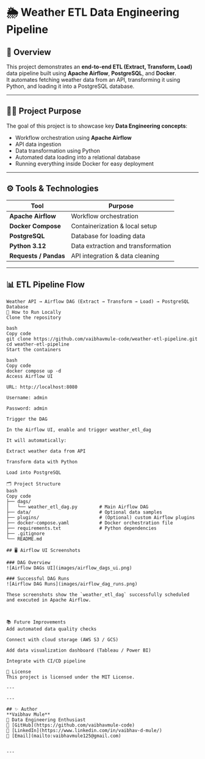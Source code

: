 # 🌦️ Weather ETL Data Engineering Pipeline

## 🧠 Overview
This project demonstrates an **end-to-end ETL (Extract, Transform, Load)** data pipeline built using **Apache Airflow**, **PostgreSQL**, and **Docker**.  
It automates fetching weather data from an API, transforming it using Python, and loading it into a PostgreSQL database.

---

## 🧑‍💻 Project Purpose
The goal of this project is to showcase key **Data Engineering concepts**:
- Workflow orchestration using **Apache Airflow**
- API data ingestion
- Data transformation using Python
- Automated data loading into a relational database
- Running everything inside Docker for easy deployment

---

## ⚙️ Tools & Technologies
| Tool | Purpose |
|------|----------|
| **Apache Airflow** | Workflow orchestration |
| **Docker Compose** | Containerization & local setup |
| **PostgreSQL** | Database for loading data |
| **Python 3.12** | Data extraction and transformation |
| **Requests / Pandas** | API integration & data cleaning |

---

## 📊 ETL Pipeline Flow
```text
Weather API → Airflow DAG (Extract → Transform → Load) → PostgreSQL Database
🚀 How to Run Locally
Clone the repository

bash
Copy code
git clone https://github.com/vaibhavmule-code/weather-etl-pipeline.git
cd weather-etl-pipeline
Start the containers

bash
Copy code
docker compose up -d
Access Airflow UI

URL: http://localhost:8080

Username: admin

Password: admin

Trigger the DAG

In the Airflow UI, enable and trigger weather_etl_dag

It will automatically:

Extract weather data from API

Transform data with Python

Load into PostgreSQL

🗂️ Project Structure
bash
Copy code
├── dags/
│   └── weather_etl_dag.py        # Main Airflow DAG
├── data/                         # Optional data samples
├── plugins/                      # (Optional) custom Airflow plugins
├── docker-compose.yaml           # Docker orchestration file
├── requirements.txt              # Python dependencies
├── .gitignore
└── README.md

## 🖥️ Airflow UI Screenshots

### DAG Overview
![Airflow DAGs UI](images/airflow_dags_ui.png)

### Successful DAG Runs
![Airflow DAG Runs](images/airflow_dag_runs.png)

These screenshots show the `weather_etl_dag` successfully scheduled and executed in Apache Airflow.



📚 Future Improvements
Add automated data quality checks

Connect with cloud storage (AWS S3 / GCS)

Add data visualization dashboard (Tableau / Power BI)

Integrate with CI/CD pipeline

📜 License
This project is licensed under the MIT License.

---

---

## ✨ Author
**Vaibhav Mule**  
📍 Data Engineering Enthusiast  
🔗 [GitHub](https://github.com/vaibhavmule-code)  
💼 [LinkedIn](https://www.linkedin.com/in/vaibhav-d-mule/)  
📧 [Email](mailto:vaibhavmule125@gmail.com)


---
